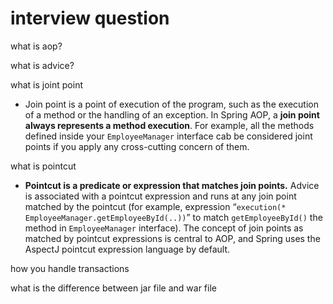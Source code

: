 # interview question

what is aop?



what is advice?



what is joint point

*  Join point is a point of execution of the program, such as the execution of a method or the handling of an exception. In Spring AOP, a **join point always represents a method execution**. For example, all the methods defined inside your `EmployeeManager` interface cab be considered joint points if you apply any cross-cutting concern of them.

what is pointcut

*  **Pointcut is a predicate or expression that matches join points.** Advice is associated with a pointcut expression and runs at any join point matched by the pointcut \(for example, expression “`execution(* EmployeeManager.getEmployeeById(..))`” to match `getEmployeeById()` the method in `EmployeeManager` interface\). The concept of join points as matched by pointcut expressions is central to AOP, and Spring uses the AspectJ pointcut expression language by default.

how you handle transactions

what is the difference between jar file and war file


